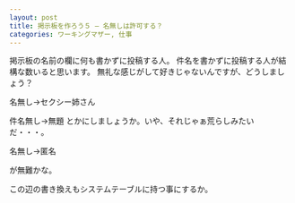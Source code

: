 ```yaml
---
layout: post
title: 掲示板を作ろう５ – 名無しは許可する？
categories: ワーキングマザー, 仕事
---
```


掲示板の名前の欄に何も書かずに投稿する人。
件名を書かずに投稿する人が結構な数いると思います。
無礼な感じがして好きじゃないんですが、どうしましょう？

名無し→セクシー姉さん

件名無し→無題
とかにしましょうか。いや、それじゃぁ荒らしみたいだ・・・。

名無し→匿名

が無難かな。

この辺の書き換えもシステムテーブルに持つ事にするか。

